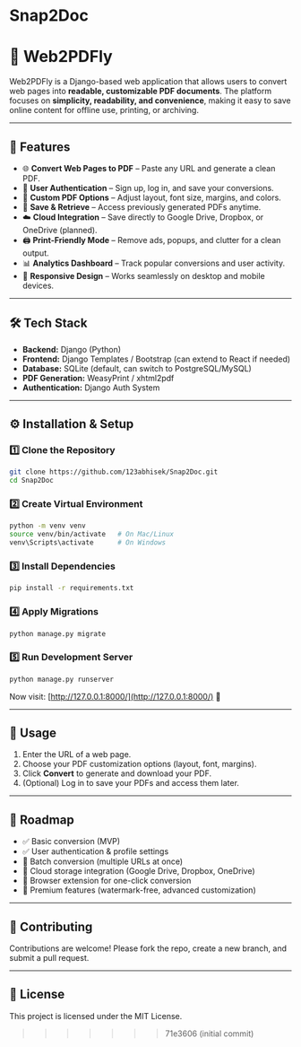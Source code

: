 
Snap2Doc
=======

# 📄 Web2PDFly

Web2PDFly is a Django-based web application that allows users to convert web pages into **readable, customizable PDF documents**.
The platform focuses on **simplicity, readability, and convenience**, making it easy to save online content for offline use, printing, or archiving.

---

## 🚀 Features

* 🌐 **Convert Web Pages to PDF** – Paste any URL and generate a clean PDF.
* 👤 **User Authentication** – Sign up, log in, and save your conversions.
* 🎨 **Custom PDF Options** – Adjust layout, font size, margins, and colors.
* 💾 **Save & Retrieve** – Access previously generated PDFs anytime.
* ☁️ **Cloud Integration** – Save directly to Google Drive, Dropbox, or OneDrive (planned).
* 🖨️ **Print-Friendly Mode** – Remove ads, popups, and clutter for a clean output.
* 📊 **Analytics Dashboard** – Track popular conversions and user activity.
* 📱 **Responsive Design** – Works seamlessly on desktop and mobile devices.

---

## 🛠️ Tech Stack

* **Backend:** Django (Python)
* **Frontend:** Django Templates / Bootstrap (can extend to React if needed)
* **Database:** SQLite (default, can switch to PostgreSQL/MySQL)
* **PDF Generation:** WeasyPrint / xhtml2pdf
* **Authentication:** Django Auth System

---

## ⚙️ Installation & Setup

### 1️⃣ Clone the Repository

```bash
git clone https://github.com/123abhisek/Snap2Doc.git
cd Snap2Doc
```

### 2️⃣ Create Virtual Environment

```bash
python -m venv venv
source venv/bin/activate   # On Mac/Linux
venv\Scripts\activate      # On Windows
```

### 3️⃣ Install Dependencies

```bash
pip install -r requirements.txt
```

### 4️⃣ Apply Migrations

```bash
python manage.py migrate
```

### 5️⃣ Run Development Server

```bash
python manage.py runserver
```

Now visit: [http://127.0.0.1:8000/](http://127.0.0.1:8000/) 🎉

---

## 📖 Usage

1. Enter the URL of a web page.
2. Choose your PDF customization options (layout, font, margins).
3. Click **Convert** to generate and download your PDF.
4. (Optional) Log in to save your PDFs and access them later.

---

## 🔮 Roadmap

* ✅ Basic conversion (MVP)
* ✅ User authentication & profile settings
* 🔲 Batch conversion (multiple URLs at once)
* 🔲 Cloud storage integration (Google Drive, Dropbox, OneDrive)
* 🔲 Browser extension for one-click conversion
* 🔲 Premium features (watermark-free, advanced customization)

---

## 🤝 Contributing

Contributions are welcome! Please fork the repo, create a new branch, and submit a pull request.

---

## 📜 License

This project is licensed under the MIT License.
>>>>>>> 71e3606 (initial commit)
